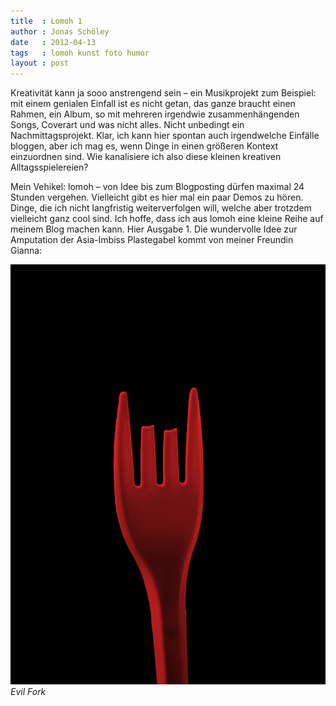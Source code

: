 ```yaml
---
title  : Lomoh 1
author : Jonas Schöley
date   : 2012-04-13
tags   : lomoh kunst foto humor
layout : post
---
```


Kreativität kann ja sooo anstrengend sein – ein Musikprojekt zum Beispiel: mit einem genialen Einfall ist es nicht getan, das ganze braucht einen Rahmen, ein Album, so mit mehreren irgendwie zusammenhängenden Songs, Coverart und was nicht alles. Nicht unbedingt ein Nachmittagsprojekt. Klar, ich kann hier spontan auch irgendwelche Einfälle bloggen, aber ich mag es, wenn Dinge in einen größeren Kontext einzuordnen sind. Wie kanalisiere ich also diese kleinen kreativen Alltagsspielereien?

Mein Vehikel: lomoh – von Idee bis zum Blogposting dürfen maximal 24 Stunden vergehen. Vielleicht gibt es hier mal ein paar Demos zu hören. Dinge, die ich nicht langfristig weiterverfolgen will, welche aber trotzdem vielleicht ganz cool sind. Ich hoffe, dass ich aus lomoh eine kleine Reihe auf meinem Blog machen kann. Hier Ausgabe 1. Die wundervolle Idee zur Amputation der Asia-Imbiss Plastegabel kommt von meiner Freundin Gianna:

![](/assets/2012-04-13-lomoh_vol_1/devilsfork.jpg)
*Evil Fork*